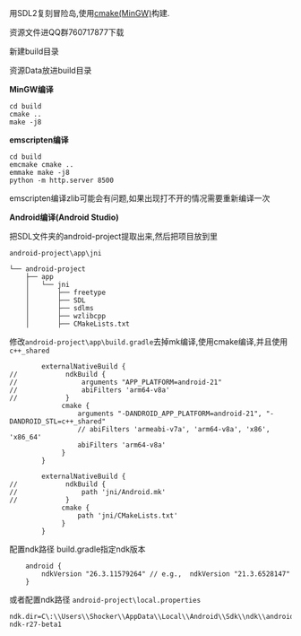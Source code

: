 用SDL2复刻冒险岛,使用[cmake(MinGW)](https://github.com/niXman/mingw-builds-binaries/releases/tag/13.2.0-rt_v11-rev0)构建.

资源文件进QQ群760717877下载

新建build目录

资源Data放进build目录 

**MinGW编译**
```
cd build
cmake ..
make -j8
```

**emscripten编译**
```
cd build
emcmake cmake ..
emmake make -j8
python -m http.server 8500
```
emscripten编译zlib可能会有问题,如果出现打不开的情况需要重新编译一次


**Android编译(Android Studio)**

把SDL文件夹的android-project提取出来,然后把项目放到里
```
android-project\app\jni
```

```
└── android-project
    ├── app
    │   └── jni
    │       ├── freetype
    │       ├── SDL
    │       ├── sdlms 
    │       ├── wzlibcpp
    │       ├── CMakeLists.txt
```
修改```android-project\app\build.gradle```去掉mk编译,使用cmake编译,并且使用```c++_shared``` 
```
        externalNativeBuild {
//            ndkBuild {
//                arguments "APP_PLATFORM=android-21"
//                abiFilters 'arm64-v8a'
//            }
             cmake {
                 arguments "-DANDROID_APP_PLATFORM=android-21", "-DANDROID_STL=c++_shared"
                 // abiFilters 'armeabi-v7a', 'arm64-v8a', 'x86', 'x86_64'
                 abiFilters 'arm64-v8a'
             }
        }
```
```
        externalNativeBuild {
//            ndkBuild {
//                path 'jni/Android.mk'
//            }
             cmake {
                 path 'jni/CMakeLists.txt'
             }
        }
```
配置ndk路径
build.gradle指定ndk版本
```
    android {
        ndkVersion "26.3.11579264" // e.g.,  ndkVersion "21.3.6528147"
    }
```
或者配置ndk路径
```android-project\local.properties```
```
ndk.dir=C\:\\Users\\Shocker\\AppData\\Local\\Android\\Sdk\\ndk\\android-ndk-r27-beta1
```